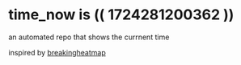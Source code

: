 # time_now is (( 1724281200362 ))

an automated repo that shows the currnent time

inspired by [breakingheatmap](https://github.com/breakingheatmap/breakingheatmap)